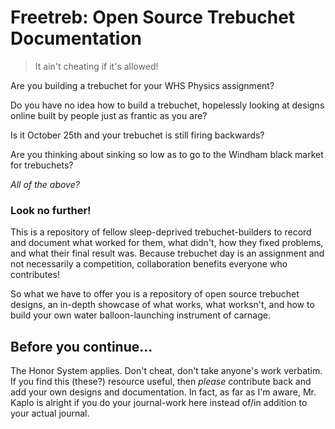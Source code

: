 # Freetreb: Open Source Trebuchet Documentation

> It ain't cheating if it's allowed!

Are you building a trebuchet for your WHS Physics assignment? 

Do you have no idea how to build a trebuchet, hopelessly looking at designs online built by people just as frantic as you are? 

Is it October 25th and your trebuchet is still firing backwards? 

Are you thinking about sinking so low as to go to the Windham black market for trebuchets? 

*All of the above?*


### Look no further! 

This is a repository of fellow sleep-deprived trebuchet-builders to record and document what worked for them, what didn't, how they fixed problems, and what their final result was. Because trebuchet day is an assignment and not necessarily a competition, collaboration benefits everyone who contributes! 

So what we have to offer you is a repository of open source trebuchet designs, an in-depth showcase of what works, what worksn't, and how to build your own water balloon-launching instrument of carnage. 

## Before you continue...

The Honor System applies. Don't cheat, don't take anyone's work verbatim. If you find this (these?) resource useful, then *please* contribute back and add your 
own designs and documentation. In fact, as far as I'm aware, Mr. Kaplo is alright if you do your journal-work here instead of/in addition to your actual journal. 

